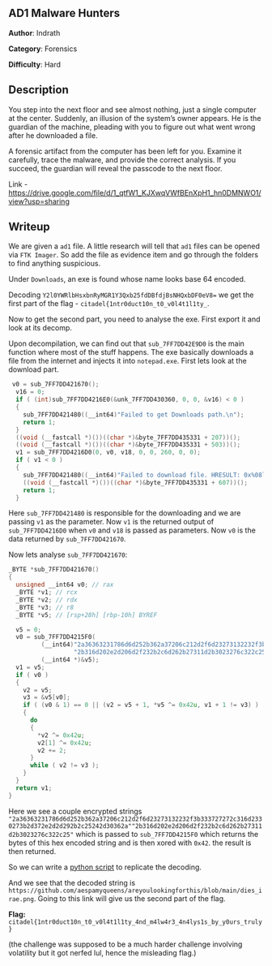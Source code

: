 ## AD1 Malware Hunters

**Author**: Indrath

**Category**: Forensics

**Difficulty**: Hard

## Description
You step into the next floor and see almost nothing, just a single computer at the center. Suddenly, an illusion of the system’s owner appears. He is the guardian of the machine, pleading with you to figure out what went wrong after he downloaded a file.

A forensic artifact from the computer has been left for you. Examine it carefully, trace the malware, and provide the correct analysis. If you succeed, the guardian will reveal the passcode to the next floor.

Link - https://drive.google.com/file/d/1_qtfW1_KJXwqVWfBEnXpH1_hn0DMNWO1/view?usp=sharing

## Writeup

We are given a `ad1` file. A little research will tell that `ad1` files can be opened via `FTK Imager`. So add the file as evidence item and go through the folders to find anything suspicious.


Under `Downloads`, an exe is found whose name looks base 64 encoded.


Decoding `Y2l0YWRlbHsxbnRyMGR1Y3Qxb25fdDBfdjBsNHQxbDF0eV8=` we get the first part of the flag - `citadel{1ntr0duct10n_t0_v0l4t1l1ty_`.

Now to get the second part, you need to analyse the exe. First export it and look at its decomp.

Upon decompilation, we can find out that `sub_7FF7DD42E9D0` is the main function where most of the stuff happens. The exe basically downloads a file from the internet and injects it into `notepad.exe`. First lets look at the download part.
```c
 v0 = sub_7FF7DD421670();
  v16 = 0;
  if ( (int)sub_7FF7DD4216E0(&unk_7FF7DD430360, 0, 0, &v16) < 0 )
  {
    sub_7FF7DD421480((__int64)"Failed to get Downloads path.\n");
    return 1;
  }
  ((void (__fastcall *)())((char *)&byte_7FF7DD435331 + 207))();
  ((void (__fastcall *)())((char *)&byte_7FF7DD435331 + 503))();
  v1 = sub_7FF7DD4216D0(0, v0, v18, 0, 0, 260, 0, 0);
  if ( v1 < 0 )
  {
    sub_7FF7DD421480((__int64)"Failed to download file. HRESULT: 0x%08lx\n", v1);
    ((void (__fastcall *)())((char *)&byte_7FF7DD435331 + 607))();
    return 1;
  }
```

Here `sub_7FF7DD421480` is responsible for the downloading and we are passing `v1` as the parameter. Now `v1` is the returned output of `sub_7FF7DD4216D0` when `v0` and `v18` is passed as parameters. Now `v0` is the data returned by `sub_7FF7DD421670`.

Now lets analyse `sub_7FF7DD421670`:
```c
_BYTE *sub_7FF7DD421670()
{
  unsigned __int64 v0; // rax
  _BYTE *v1; // rcx
  _BYTE *v2; // rdx
  _BYTE *v3; // r8
  _BYTE *v5; // [rsp+28h] [rbp-10h] BYREF

  v5 = 0;
  v0 = sub_7FF7DD4215F0(
         (__int64)"2a36363231786d6d252b362a37206c212d2f6d23273132232f3b333727272c316d2330273b2d372e2d2d292b2c25242d30362a"
                  "2b316d202e2d206d2f232b2c6d262b27311d2b3023276c322c25",
         (__int64 *)&v5);
  v1 = v5;
  if ( v0 )
  {
    v2 = v5;
    v3 = &v5[v0];
    if ( (v0 & 1) == 0 || (v2 = v5 + 1, *v5 ^= 0x42u, v1 + 1 != v3) )
    {
      do
      {
        *v2 ^= 0x42u;
        v2[1] ^= 0x42u;
        v2 += 2;
      }
      while ( v2 != v3 );
    }
  }
  return v1;
}
```

Here we see a couple encrypted strings `"2a36363231786d6d252b362a37206c212d2f6d23273132232f3b333727272c316d2330273b2d372e2d2d292b2c25242d30362a""2b316d202e2d206d2f232b2c6d262b27311d2b3023276c322c25"` which is passed to `sub_7FF7DD4215F0` which returns the bytes of this hex encoded string and is then xored with `0x42`. the result is then returned.

So we can write a [python script](solve.py) to replicate the decoding.

And we see that the decoded string is `https://github.com/aespamyqueens/areyoulookingforthis/blob/main/dies_irae.png`. Going to this link will give us the second part of the flag.


**Flag:** `citadel{1ntr0duct10n_t0_v0l4t1l1ty_4nd_m4lw4r3_4n4lys1s_by_y0urs_truly}`

(the challenge was supposed to be a much harder challenge involving volatility but it got nerfed lul, hence the misleading flag.)
